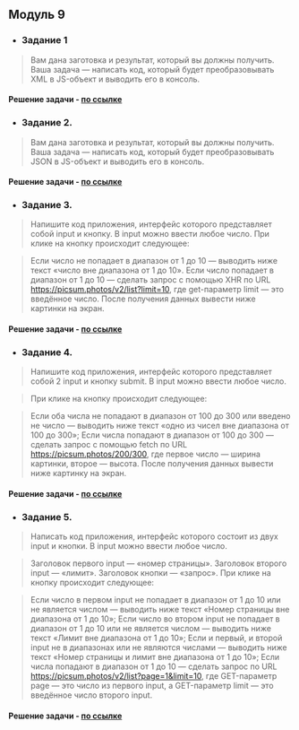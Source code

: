 ## Модуль 9

- ### Задание 1
> Вам дана заготовка и результат, который вы должны получить. Ваша задача — написать код, который будет преобразовывать XML в JS-объект и выводить его в консоль.

#### Решение задачи - [по ссылке](https://github.com/ulyanachernova/module9_homework/blob/main/task1.html)

- ### Задание 2. 
> Вам дана заготовка и результат, который вы должны получить. Ваша задача — написать код, который будет преобразовывать JSON в JS-объект и выводить его в консоль.

#### Решение задачи - [по ссылке](https://github.com/ulyanachernova/module9_homework/blob/main/task2.html)

- ### Задание 3. 
> Напишите код приложения, интерфейс которого представляет собой input и кнопку. В input можно ввести любое число. При клике на кнопку происходит следующее:

> Если число не попадает в диапазон от 1 до 10 — выводить ниже текст «число вне диапазона от 1 до 10».
> Если число попадает в диапазон от 1 до 10 — сделать запрос c помощью XHR по URL https://picsum.photos/v2/list?limit=10, где get-параметр limit — это введённое число.
> После получения данных вывести ниже картинки на экран.

#### Решение задачи - [по ссылке](https://github.com/ulyanachernova/module9_homework/tree/main/task3)

- ### Задание 4. 
> Напишите код приложения, интерфейс которого представляет собой 2 input и кнопку submit. В input можно ввести любое число.

> При клике на кнопку происходит следующее:

> Если оба числа не попадают в диапазон от 100 до 300 или введено не число — выводить ниже текст «одно из чисел вне диапазона от 100 до 300»;
> Если числа попадают в диапазон от 100 до 300 — сделать запрос c помощью fetch по URL https://picsum.photos/200/300, где первое число — ширина картинки, второе — высота.
> После получения данных вывести ниже картинку на экран.

#### Решение задачи - [по ссылке](https://github.com/ulyanachernova/module9_homework/tree/main/task4)

- ### Задание 5. 
> Написать код приложения, интерфейс которого состоит из двух input и кнопки. В input можно ввести любое число.

> Заголовок первого input — «номер страницы».
> Заголовок второго input — «лимит».
> Заголовок кнопки — «запрос».
> При клике на кнопку происходит следующее:

> Если число в первом input не попадает в диапазон от 1 до 10 или не является числом — выводить ниже текст «Номер страницы вне диапазона от 1 до 10»;
> Если число во втором input не попадает в диапазон от 1 до 10 или не является числом — выводить ниже текст «Лимит вне диапазона от 1 до 10»;
> Если и первый, и второй input не в диапазонах или не являются числами — выводить ниже текст «Номер страницы и лимит вне диапазона от 1 до 10»;
> Если числа попадают в диапазон от 1 до 10 — сделать запрос по URL https://picsum.photos/v2/list?page=1&limit=10, где GET-параметр page — это число из первого input, а GET-параметр limit — это введённое число второго input.

#### Решение задачи - [по ссылке](https://github.com/ulyanachernova/module9_homework/tree/main/task5)
